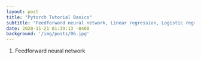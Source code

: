 ```yaml
---
layout: post
title: "Pytorch Tutorial Basics"
subtitle: "Feedforward neural network, Linear regression, Logistic regression"
date: 2020-11-21 01:39:13 -0400
background: '/img/posts/06.jpg'
---
```


1. Feedforward neural network
